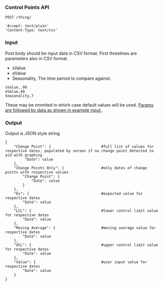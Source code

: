 ### Control Points API

`POST /thing/`

    'Accept: text/plain'
    'Content-Type: text/csv'

### Input

Post body should be input data in CSV format. First threelines are parameters also in CSV format. 

- sValue
- eValue
- Seasonality, The time period to compare against.

```
sValue,.99
eValue,40
Seasonality,7
```    
    
These may be ommited in which case default values will be used.
[Params are followed by data as shown in example input.](https://github.com/zaswsaz/Testread/blob/main/Input.csv)

### Output

Output is JSON style string

    {
        "Change Point": {                       #full list of values for respective dates, populated by zeroes if no change point detected to aid with graphing
             "Date": value
        },
        "Change Points Only": {                 #only dates of change points with respective values
            "Change Point": {
                "Date": value
            }
        },
        "Ev": {                                 #expected value for respective dates
            "Date": value
        },
        "LCL": {                                #lower control limit value for respective dates
            "Date": value
        },
        "Moving Average": {                     #moving average value for respective dates
            "Date": value
        },
        "UCL": {                                #upper control limit value for respective dates
            "Date": value
        },
        "Value": {                              #user input value for respective dates
            "Date": value
        }
    }
